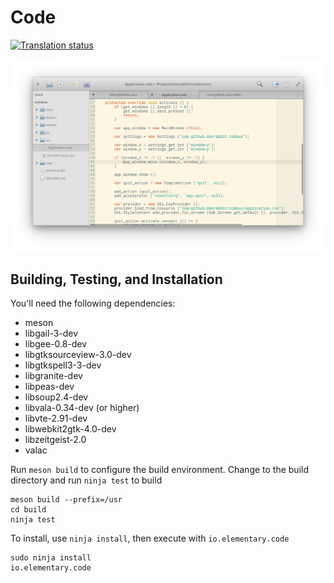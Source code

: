 # Code
[![Translation status](https://l10n.elementary.io/widgets/scratch/-/svg-badge.svg)](https://l10n.elementary.io/projects/scratch/?utm_source=widget)

![Screenshot](data/screenshot.png?raw=true)

## Building, Testing, and Installation

You'll need the following dependencies:
* meson
* libgail-3-dev
* libgee-0.8-dev
* libgtksourceview-3.0-dev
* libgtkspell3-3-dev
* libgranite-dev
* libpeas-dev
* libsoup2.4-dev
* libvala-0.34-dev (or higher)
* libvte-2.91-dev
* libwebkit2gtk-4.0-dev
* libzeitgeist-2.0
* valac

Run `meson build` to configure the build environment. Change to the build directory and run `ninja test` to build

    meson build --prefix=/usr
    cd build
    ninja test

To install, use `ninja install`, then execute with `io.elementary.code`

    sudo ninja install
    io.elementary.code
